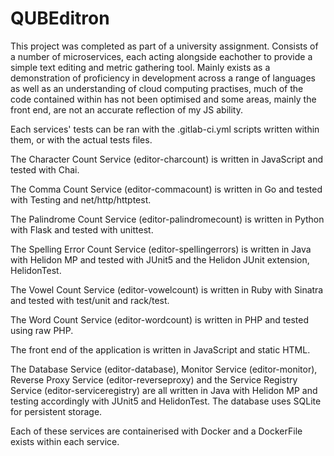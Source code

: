 # QUBEditron

This project was completed as part of a university assignment.
Consists of a number of microservices, each acting alongside eachother to provide a simple text editing and metric gathering tool.
Mainly exists as a demonstration of proficiency in development across a range of languages as well as an understanding of cloud computing practises, much of the code contained within has not been optimised and some areas, mainly the front end, are not an accurate reflection of my JS ability. 

Each services' tests can be ran with the .gitlab-ci.yml scripts written within them, or with the actual tests files. 

The Character Count Service (editor-charcount) is written in JavaScript and tested with Chai. 

The Comma Count Service (editor-commacount) is written in Go and tested with Testing and net/http/httptest. 

The Palindrome Count Service (editor-palindromecount) is written in Python with Flask and tested with unittest. 

The Spelling Error Count Service (editor-spellingerrors) is written in Java with Helidon MP and tested with JUnit5 and the Helidon JUnit extension, HelidonTest. 

The Vowel Count Service (editor-vowelcount) is written in Ruby with Sinatra and tested with test/unit and rack/test. 

The Word Count Service (editor-wordcount) is written in PHP and tested using raw PHP.

The front end of the application is written in JavaScript and static HTML.

The Database Service (editor-database), Monitor Service (editor-monitor), Reverse Proxy Service (editor-reverseproxy) and the Service Registry Service (editor-serviceregistry) are all written in Java with Helidon MP and testing accordingly with JUnit5 and HelidonTest. The database uses SQLite for persistent storage. 

Each of these services are containerised with Docker and a DockerFile exists within each service. 
